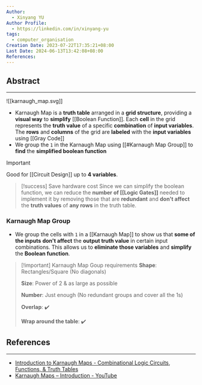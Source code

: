 ```yaml
---
Author:
  - Xinyang YU
Author Profile:
  - https://linkedin.com/in/xinyang-yu
tags:
  - computer_organisation
Creation Date: 2023-07-22T17:35:21+08:00
Last Date: 2024-06-13T13:42:08+08:00
References: 
---
```

## Abstract
---

![[karnaugh_map.svg]]
- Karnaugh Map is a **truth table** arranged in a **grid structure**, providing a **visual way** to **simplify** [[Boolean Function]]. Each **cell** in the grid represents the **truth value** of a specific **combination** of **input variables**. The **rows** and **columns** of the grid are **labeled** with the **input variables** using [[Gray Code]]
- We group the `1` in the Karnaugh Map using  [[#Karnaugh Map Group]] to **find** the **simplified boolean function**


>[!important]
> Good for [[Circuit Design]] up to **4 variables**.

>[!success] Save hardware cost
> Since we can simplify the boolean function, we can reduce the **number of [[Logic Gates]]** needed to implement it by removing those that are **redundant** and **don't affect** the **truth values** of **any rows** in the truth table.



### Karnaugh Map Group
- We group the cells with `1` in a [[Karnaugh Map]] to show us that **some of the inputs** **don't affect** the **output truth value** in certain input combinations.  This allows us to **eliminate those variables** and **simplify** the **Boolean function**.



>[!important] Karnaugh Map Goup requirements
> **Shape**: Rectangles/Square (No diagonals)
> 
> **Size**: Power of 2 & as large as possible
> 
> **Number**: Just enough (No redundant groups and cover all the 1s)
> 
> **Overlap**: ✔️
> 
> **Wrap around the table**: ✔️



## References
---
- [Introduction to Karnaugh Maps - Combinational Logic Circuits, Functions, & Truth Tables](https://youtu.be/RO5alU6PpSU?si=CYKjwSRP__toOpWw "https://youtu.be/RO5alU6PpSU?si=CYKjwSRP__toOpWw")
- [Karnaugh Maps – Introduction - YouTube](https://youtu.be/3vkMgTmieZI?si=9S32eNblFRabofzH)
